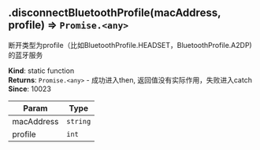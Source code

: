 <a name="module_miot/ClassicBluetooth.disconnectBluetoothProfile"></a>

## .disconnectBluetoothProfile(macAddress, profile) ⇒ <code>Promise.&lt;any&gt;</code>
断开类型为profile（比如BluetoothProfile.HEADSET，BluetoothProfile.A2DP) 的蓝牙服务

**Kind**: static function  
**Returns**: <code>Promise.&lt;any&gt;</code> - 成功进入then, 返回值没有实际作用，失败进入catch  
**Since**: 10023  

| Param | Type |
| --- | --- |
| macAddress | <code>string</code> | 
| profile | <code>int</code> | 


